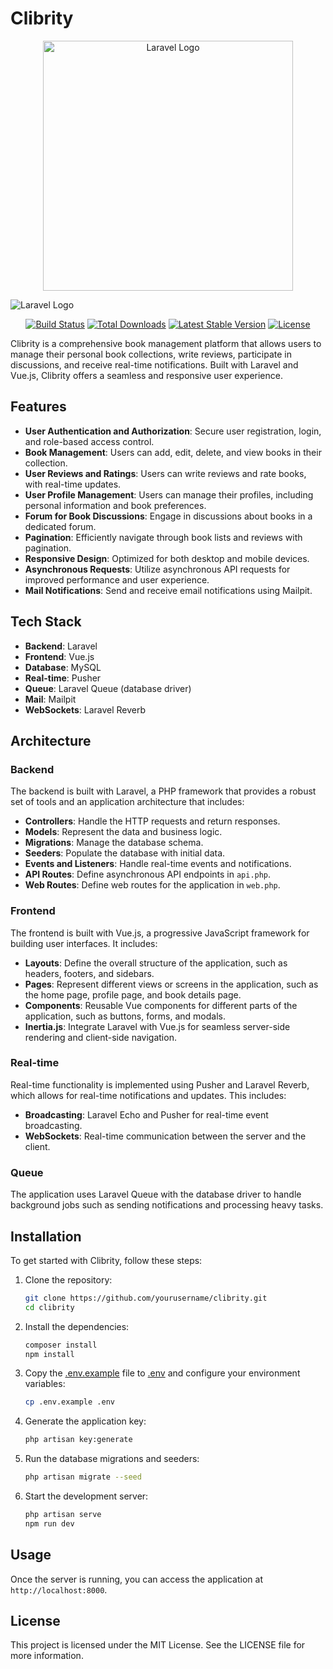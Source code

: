 # Clibrity
<p align="center"><a href="https://laravel.com" target="_blank"><img src="https://raw.githubusercontent.com/laravel/art/master/logo-lockup/5%20SVG/2%20CMYK/1%20Full%20Color/laravel-logolockup-cmyk-red.svg" width="400" alt="Laravel Logo"></a></p>

![Laravel Logo](https://github.com/laravel/art/master/logo-lockup/5%20SVG/2%20CMYK/1%20Full%20Color/laravel-logolockup-cmyk-red.svg)

<p align="center">
<a href="https://github.com/laravel/framework/actions"><img src="https://github.com/laravel/framework/workflows/tests/badge.svg" alt="Build Status"></a>
<a href="https://packagist.org/packages/laravel/framework"><img src="https://img.shields.io/packagist/dt/laravel/framework" alt="Total Downloads"></a>
<a href="https://packagist.org/packages/laravel/framework"><img src="https://img.shields.io/packagist/v/laravel/framework" alt="Latest Stable Version"></a>
<a href="https://packagist.org/packages/laravel/framework"><img src="https://img.shields.io/packagist/l/laravel/framework" alt="License"></a>
</p>

Clibrity is a comprehensive book management platform that allows users to manage their personal book collections, write reviews, participate in discussions, and receive real-time notifications. Built with Laravel and Vue.js, Clibrity offers a seamless and responsive user experience.

## Features

- **User Authentication and Authorization**: Secure user registration, login, and role-based access control.
- **Book Management**: Users can add, edit, delete, and view books in their collection.
- **User Reviews and Ratings**: Users can write reviews and rate books, with real-time updates.
- **User Profile Management**: Users can manage their profiles, including personal information and book preferences.
- **Forum for Book Discussions**: Engage in discussions about books in a dedicated forum.
- **Pagination**: Efficiently navigate through book lists and reviews with pagination.
- **Responsive Design**: Optimized for both desktop and mobile devices.
- **Asynchronous Requests**: Utilize asynchronous API requests for improved performance and user experience.
- **Mail Notifications**: Send and receive email notifications using Mailpit.

## Tech Stack

- **Backend**: Laravel
- **Frontend**: Vue.js
- **Database**: MySQL
- **Real-time**: Pusher
- **Queue**: Laravel Queue (database driver)
- **Mail**: Mailpit
- **WebSockets**: Laravel Reverb

## Architecture

### Backend

The backend is built with Laravel, a PHP framework that provides a robust set of tools and an application architecture that includes:

- **Controllers**: Handle the HTTP requests and return responses.
- **Models**: Represent the data and business logic.
- **Migrations**: Manage the database schema.
- **Seeders**: Populate the database with initial data.
- **Events and Listeners**: Handle real-time events and notifications.
- **API Routes**: Define asynchronous API endpoints in `api.php`.
- **Web Routes**: Define web routes for the application in `web.php`.

### Frontend

The frontend is built with Vue.js, a progressive JavaScript framework for building user interfaces. It includes:

- **Layouts**: Define the overall structure of the application, such as headers, footers, and sidebars.
- **Pages**: Represent different views or screens in the application, such as the home page, profile page, and book details page.
- **Components**: Reusable Vue components for different parts of the application, such as buttons, forms, and modals.
- **Inertia.js**: Integrate Laravel with Vue.js for seamless server-side rendering and client-side navigation.


### Real-time

Real-time functionality is implemented using Pusher and Laravel Reverb, which allows for real-time notifications and updates. This includes:

- **Broadcasting**: Laravel Echo and Pusher for real-time event broadcasting.
- **WebSockets**: Real-time communication between the server and the client.

### Queue

The application uses Laravel Queue with the database driver to handle background jobs such as sending notifications and processing heavy tasks.

## Installation

To get started with Clibrity, follow these steps:

1. Clone the repository:
    ```sh
    git clone https://github.com/yourusername/clibrity.git
    cd clibrity
    ```

2. Install the dependencies:
    ```sh
    composer install
    npm install
    ```

3. Copy the [.env.example](http://_vscodecontentref_/1) file to [.env](http://_vscodecontentref_/2) and configure your environment variables:
    ```sh
    cp .env.example .env
    ```

4. Generate the application key:
    ```sh
    php artisan key:generate
    ```

5. Run the database migrations and seeders:
    ```sh
    php artisan migrate --seed
    ```

6. Start the development server:
    ```sh
    php artisan serve
    npm run dev
    ```

## Usage

Once the server is running, you can access the application at `http://localhost:8000`.

## License

This project is licensed under the MIT License. See the LICENSE file for more information.
